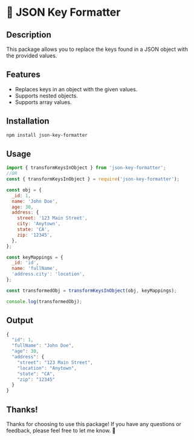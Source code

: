 # 🌟 JSON Key Formatter

## Description

This package allows you to replace the keys found in a JSON object with the provided values.

## Features

- Replaces keys in an object with the given values.
- Supports nested objects.
- Supports array values.

## Installation

```bash
npm install json-key-formatter
```

## Usage

```javascript
import { transformKeysInObject } from 'json-key-formatter';
//OR
const { transformKeysInObject } = require('json-key-formatter');

const obj = {
  _id: 1,
  name: 'John Doe',
  age: 30,
  address: {
    street: '123 Main Street',
    city: 'Anytown',
    state: 'CA',
    zip: '12345',
  },
};

const keyMappings = {
  _id: 'id',
  name: 'fullName',
  'address.city': 'location',
};

const transformedObj = transformKeysInObject(obj, keyMappings);

console.log(transformedObj);
```

## Output

```javascript
{
  "id": 1,
  "fullName": "John Doe",
  "age": 30,
  "address": {
    "street": "123 Main Street",
    "location": "Anytown",
    "state": "CA",
    "zip": "12345"
  }
}
```

## Thanks!

Thanks for choosing to use this package! If you have any questions or feedback, please feel free to let me know. 🙏
